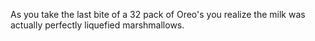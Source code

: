 As you take the last bite of a 32 pack of Oreo's you realize the milk was actually perfectly liquefied marshmallows.